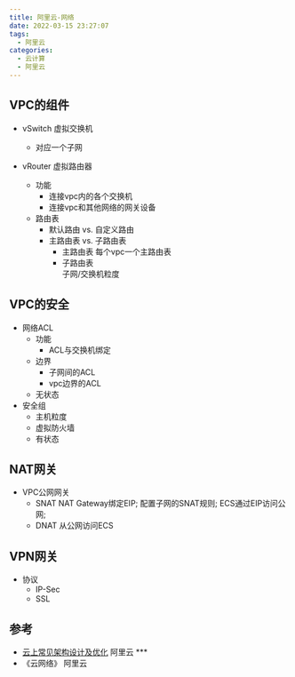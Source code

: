 ```yaml
---
title: 阿里云-网络
date: 2022-03-15 23:27:07
tags:
  - 阿里云
categories:
  - 云计算  
  - 阿里云
---
```


<p></p>
<!-- more -->


## VPC的组件
+ vSwitch 虚拟交换机
  - 对应一个子网

+ vRouter 虚拟路由器
  - 功能
    - 连接vpc内的各个交换机
    - 连接vpc和其他网络的网关设备
  - 路由表
    - 默认路由 vs. 自定义路由
    - 主路由表 vs. 子路由表
      - 主路由表
        每个vpc一个主路由表
      - 子路由表  
        子网/交换机粒度

## VPC的安全
+ 网络ACL
  - 功能
    - ACL与交换机绑定
  - 边界  
    - 子网间的ACL
    - vpc边界的ACL
  - 无状态  
+ 安全组
  - 主机粒度
  - 虚拟防火墙
  - 有状态        

## NAT网关
+ VPC公网网关
  - SNAT
    NAT Gateway绑定EIP;
    配置子网的SNAT规则;
    ECS通过EIP访问公网;
  - DNAT
    从公网访问ECS

## VPN网关
+ 协议
  + IP-Sec
  + SSL


## 参考
+ [云上常见架构设计及优化](https://www.bilibili.com/video/BV1tD4y1977x) 阿里云 ***
+ 《云网络》 阿里云